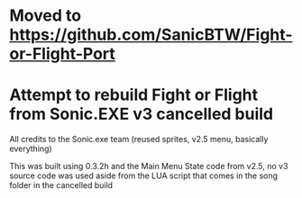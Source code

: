 # Moved to https://github.com/SanicBTW/Fight-or-Flight-Port

# Attempt to rebuild Fight or Flight from Sonic.EXE v3 cancelled build

All credits to the Sonic.exe team (reused sprites, v2.5 menu, basically everything)

This was built using 0.3.2h and the Main Menu State code from v2.5, no v3 source code was used aside from the LUA script that comes in the song folder in the cancelled build
